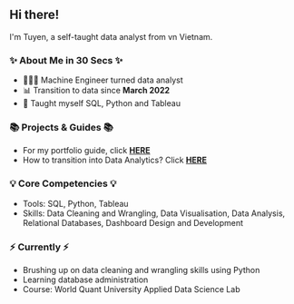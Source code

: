 ## Hi there! 

I'm Tuyen, a self-taught data analyst from vn Vietnam.

### ✨ About Me in 30 Secs ✨
- 👩🏻‍💻 Machine Engineer turned data analyst
- 📊 Transition to data since **March 2022**
- 📝 Taught myself SQL, Python and Tableau

### 📚 Projects & Guides 📚
- For my portfolio guide, click **[HERE](https://github.com/TuyentranDA/myPortfolio/blob/master/Portfolio%20Guide.md)**
- How to transition into Data Analytics? Click **[HERE](/)**

### 💡 Core Competencies 💡
- Tools: SQL, Python, Tableau
- Skills: Data Cleaning and Wrangling, Data Visualisation, Data Analysis, Relational Databases, Dashboard Design and Development

### ⚡️ Currently ⚡️
- Brushing up on data cleaning and wrangling skills using Python
- Learning database administration
- Course: World Quant University Applied Data Science Lab